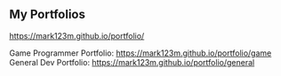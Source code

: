 ## My Portfolios
https://mark123m.github.io/portfolio/

Game Programmer Portfolio: https://mark123m.github.io/portfolio/game <br/>
General Dev Portfolio: https://mark123m.github.io/portfolio/general
